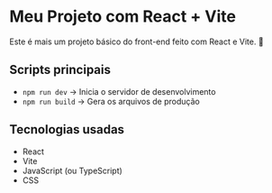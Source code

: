# Meu Projeto com React + Vite

Este é mais um projeto básico do front-end feito com React e Vite. 🚀

## Scripts principais

- `npm run dev` → Inicia o servidor de desenvolvimento
- `npm run build` → Gera os arquivos de produção

## Tecnologias usadas

- React
- Vite
- JavaScript (ou TypeScript)
- CSS